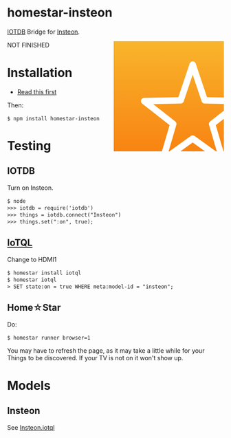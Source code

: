 # homestar-insteon
[IOTDB](https://github.com/dpjanes/node-iotdb) Bridge for [Insteon]().

<img src="https://raw.githubusercontent.com/dpjanes/iotdb-homestar/master/docs/HomeStar.png" align="right" />

NOT FINISHED

# Installation

* [Read this first](https://github.com/dpjanes/node-iotdb/blob/master/docs/install.md)

Then:

    $ npm install homestar-insteon

# Testing

## IOTDB

Turn on Insteon.

	$ node
	>>> iotdb = require('iotdb')
	>>> things = iotdb.connect("Insteon")
	>>> things.set(":on", true);
	
## [IoTQL](https://github.com/dpjanes/iotdb-iotql)

Change to HDMI1 

	$ homestar install iotql
	$ homestar iotql
	> SET state:on = true WHERE meta:model-id = "insteon";

## Home☆Star

Do:

	$ homestar runner browser=1
	
You may have to refresh the page, as it may take a little while for your Things to be discovered. If your TV is not on it won't show up.

# Models
## Insteon

See [Insteon.iotql](https://github.com/dpjanes/homestar-insteon/blob/master/models/Insteon.iotql)
